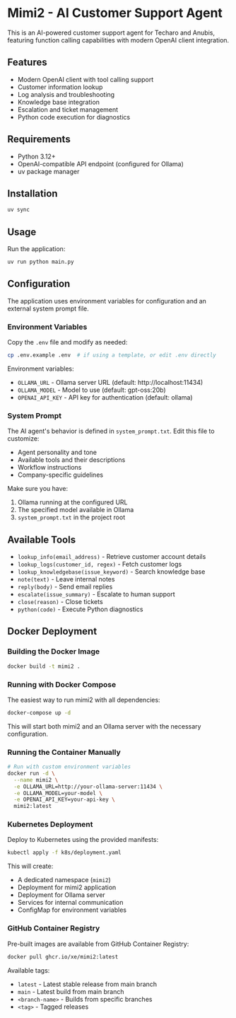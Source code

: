 # Mimi2 - AI Customer Support Agent

This is an AI-powered customer support agent for Techaro and Anubis, featuring function calling capabilities with modern OpenAI client integration.

## Features

- Modern OpenAI client with tool calling support
- Customer information lookup
- Log analysis and troubleshooting
- Knowledge base integration
- Escalation and ticket management
- Python code execution for diagnostics

## Requirements

- Python 3.12+
- OpenAI-compatible API endpoint (configured for Ollama)
- uv package manager

## Installation

```bash
uv sync
```

## Usage

Run the application:

```bash
uv run python main.py
```

## Configuration

The application uses environment variables for configuration and an external system prompt file.

### Environment Variables
Copy the `.env` file and modify as needed:

```bash
cp .env.example .env  # if using a template, or edit .env directly
```

Environment variables:
- `OLLAMA_URL` - Ollama server URL (default: http://localhost:11434)
- `OLLAMA_MODEL` - Model to use (default: gpt-oss:20b)
- `OPENAI_API_KEY` - API key for authentication (default: ollama)

### System Prompt
The AI agent's behavior is defined in `system_prompt.txt`. Edit this file to customize:
- Agent personality and tone
- Available tools and their descriptions
- Workflow instructions
- Company-specific guidelines

Make sure you have:
1. Ollama running at the configured URL
2. The specified model available in Ollama
3. `system_prompt.txt` in the project root

## Available Tools

- `lookup_info(email_address)` - Retrieve customer account details
- `lookup_logs(customer_id, regex)` - Fetch customer logs
- `lookup_knowledgebase(issue_keyword)` - Search knowledge base
- `note(text)` - Leave internal notes
- `reply(body)` - Send email replies
- `escalate(issue_summary)` - Escalate to human support
- `close(reason)` - Close tickets
- `python(code)` - Execute Python diagnostics

## Docker Deployment

### Building the Docker Image

```bash
docker build -t mimi2 .
```

### Running with Docker Compose

The easiest way to run mimi2 with all dependencies:

```bash
docker-compose up -d
```

This will start both mimi2 and an Ollama server with the necessary configuration.

### Running the Container Manually

```bash
# Run with custom environment variables
docker run -d \
  --name mimi2 \
  -e OLLAMA_URL=http://your-ollama-server:11434 \
  -e OLLAMA_MODEL=your-model \
  -e OPENAI_API_KEY=your-api-key \
  mimi2:latest
```

### Kubernetes Deployment

Deploy to Kubernetes using the provided manifests:

```bash
kubectl apply -f k8s/deployment.yaml
```

This will create:
- A dedicated namespace (`mimi2`)
- Deployment for mimi2 application
- Deployment for Ollama server
- Services for internal communication
- ConfigMap for environment variables

### GitHub Container Registry

Pre-built images are available from GitHub Container Registry:

```bash
docker pull ghcr.io/xe/mimi2:latest
```

Available tags:
- `latest` - Latest stable release from main branch
- `main` - Latest build from main branch
- `<branch-name>` - Builds from specific branches
- `<tag>` - Tagged releases